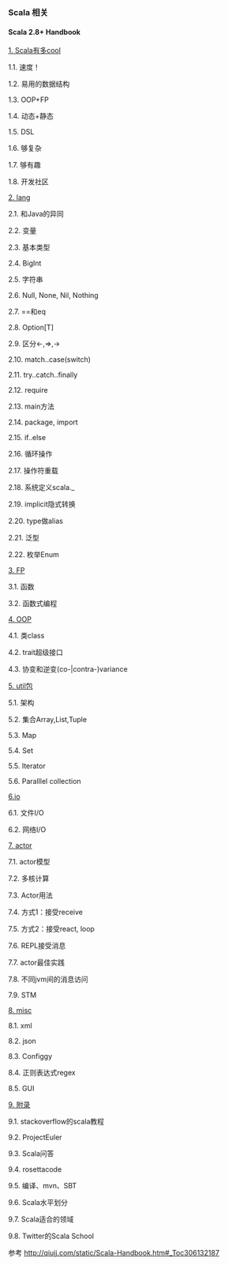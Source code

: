 ### Scala 相关


#### Scala 2.8+ Handbook

[1. Scala有多cool](https://github.com/moveondo/Scala/blob/master/scala%E6%9C%89%E5%A4%9Acool.md) 

1.1.  速度！

1.2.  易用的数据结构

1.3.  OOP+FP

1.4.  动态+静态

1.5.  DSL

1.6.  够复杂

1.7.  够有趣

1.8.  开发社区


[2.    lang](https://github.com/moveondo/Scala/blob/master/Lang.md) 


2.1.   和Java的异同

2.2.   变量

2.3.  基本类型

2.4.  BigInt

2.5.  字符串

2.6.  Null, None, Nil, Nothing

2.7.  ==和eq

2.8.  Option[T]

2.9. 区分<-,=>,->

2.10.  match..case(switch)

2.11.  try..catch..finally

2.12. require

2.13.  main方法

2.14.  package, import

2.15.  if..else

2.16.  循环操作

2.17. 操作符重载

2.18. 系统定义scala._

2.19. implicit隐式转换

2.20. type做alias

2.21.  泛型

2.22. 枚举Enum


[3.  FP](https://github.com/moveondo/Scala/blob/master/FP.md) 

3.1. 函数

3.2. 函数式编程

[4.  OOP](https://github.com/moveondo/Scala/blob/master/OOP.md) 


4.1.  类class

4.2. trait超级接口

4.3. 协变和逆变(co-|contra-)variance


[5.  util包](https://github.com/moveondo/Scala/blob/master/Util.md) 


5.1.  架构

5.2. 集合Array,List,Tuple

5.3. Map

5.4. Set

5.5. Iterator

5.6.  Paralllel collection


[6.io](https://github.com/moveondo/Scala/blob/master/scala%E6%9C%89%E5%A4%9Acool.md) 


6.1. 文件I/O

6.2.  网络I/O

[7.  actor](https://github.com/moveondo/Scala/blob/master/scala%E6%9C%89%E5%A4%9Acool.md) 


7.1. actor模型

7.2. 多核计算

7.3. Actor用法

7.4. 方式1：接受receive

7.5. 方式2：接受react, loop

7.6. REPL接受消息

7.7. actor最佳实践

7.8. 不同jvm间的消息访问

7.9. STM

[8. misc](https://github.com/moveondo/Scala/blob/master/scala%E6%9C%89%E5%A4%9Acool.md) 

8.1. xml

8.2. json

8.3.  Configgy

8.4. 正则表达式regex

8.5. GUI


[9. 附录](https://github.com/moveondo/Scala/blob/master/scala%E6%9C%89%E5%A4%9Acool.md) 


9.1.  stackoverflow的scala教程

9.2.  ProjectEuler

9.3.  Scala问答

9.4. rosettacode

9.5. 编译、mvn、SBT

9.6. Scala水平划分

9.7. Scala适合的领域

9.8. Twitter的Scala School

 




参考 http://qiujj.com/static/Scala-Handbook.htm#_Toc306132187